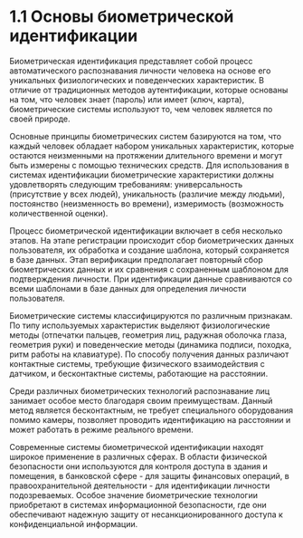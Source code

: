 # 1.1 Основы биометрической идентификации

Биометрическая идентификация представляет собой процесс автоматического распознавания личности человека на основе его уникальных физиологических и поведенческих характеристик. В отличие от традиционных методов аутентификации, которые основаны на том, что человек знает (пароль) или имеет (ключ, карта), биометрические системы используют то, чем человек является по своей природе.

Основные принципы биометрических систем базируются на том, что каждый человек обладает набором уникальных характеристик, которые остаются неизменными на протяжении длительного времени и могут быть измерены с помощью технических средств. Для использования в системах идентификации биометрические характеристики должны удовлетворять следующим требованиям: универсальность (присутствие у всех людей), уникальность (различие между людьми), постоянство (неизменность во времени), измеримость (возможность количественной оценки).

Процесс биометрической идентификации включает в себя несколько этапов. На этапе регистрации происходит сбор биометрических данных пользователя, их обработка и создание шаблона, который сохраняется в базе данных. Этап верификации предполагает повторный сбор биометрических данных и их сравнения с сохраненным шаблоном для подтверждения личности. При идентификации данные сравниваются со всеми шаблонами в базе данных для определения личности пользователя.

Биометрические системы классифицируются по различным признакам. По типу используемых характеристик выделяют физиологические методы (отпечатки пальцев, геометрия лиц, радужная оболочка глаза, геометрия руки) и поведенческие методы (динамика подписи, походка, ритм работы на клавиатуре). По способу получения данных различают контактные системы, требующие физического взаимодействия с датчиком, и бесконтактные системы, работающие на расстоянии.

Среди различных биометрических технологий распознавание лиц занимает особое место благодаря своим преимуществам. Данный метод является бесконтактным, не требует специального оборудования помимо камеры, позволяет проводить идентификацию на расстоянии и может работать в режиме реального времени.

Современные системы биометрической идентификации находят широкое применение в различных сферах. В области физической безопасности они используются для контроля доступа в здания и помещения, в банковской сфере - для защиты финансовых операций, в правоохранительной деятельности - для идентификации личности подозреваемых. Особое значение биометрические технологии приобретают в системах информационной безопасности, где они обеспечивают надежную защиту от несанкционированного доступа к конфиденциальной информации.